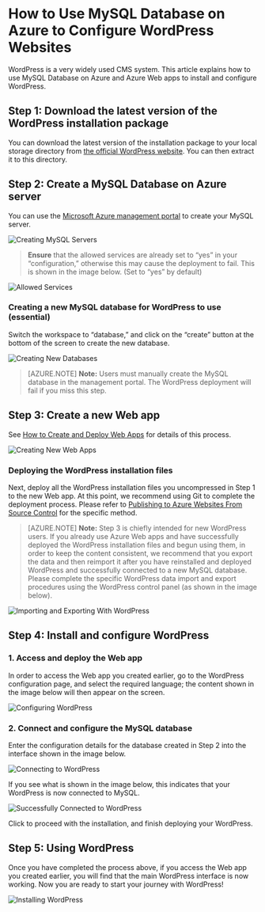 <properties linkid="" urlDisplayName="" pageTitle="How to Use MySQL Database on Azure to Configure WordPress Websites – Microsoft Azure Cloud" metaKeywords="Azure 云，技术文档，文档与资源，MySQL,数据库，WordPress, 网站配置,Azure MySQL, MySQL PaaS,Azure MySQL PaaS, Azure MySQL Service, Azure RDS" description="WordPress is a very widely used CMS system. This article explains how to use MySQL Database on Azure and Azure Web apps to install and configure WordPress." metaCanonical="" services="MySQL" documentationCenter="Services" title="" authors="" solutions="" manager="" editor=""/>

<tags ms.service="mysql" ms.date="" wacn.date="05/21/2015"/>

# How to Use MySQL Database on Azure to Configure WordPress Websites

WordPress is a very widely used CMS system. This article explains how to use MySQL Database on Azure and Azure Web apps to install and configure WordPress.

## Step 1: Download the latest version of the WordPress installation package  

You can download the latest version of the installation package to your local storage directory from [the official WordPress website](https://wordpress.org/download). You can then extract it to this directory.

## Step 2: Create a MySQL Database on Azure server  

You can use the [Microsoft Azure management portal](https://manage.windowsazure.cn) to create your MySQL server.

![Creating MySQL Servers][1]

> **Ensure** that the allowed services are already set to “yes” in your “configuration,” otherwise this may cause the deployment to fail. This is shown in the image below. (Set to “yes” by default)

![Allowed Services][2]


### Creating a new MySQL database for WordPress to use (essential)  

Switch the workspace to “database,” and click on the “create” button at the bottom of the screen to create the new database.

![Creating New Databases][3]

>[AZURE.NOTE] **Note:** Users must manually create the MySQL database in the management portal. The WordPress deployment will fail if you miss this step.

## Step 3: Create a new Web app  

See [How to Create and Deploy Web Apps](/documentation/articles/web-sites-php-web-site-gallery) for details of this process.

![Creating New Web Apps][4]

### Deploying the WordPress installation files  

Next, deploy all the WordPress installation files you uncompressed in Step 1 to the new Web app. At this point, we recommend using Git to complete the deployment process. Please refer to [Publishing to Azure Websites From Source Control](/documentation/articles/web-sites-publish-source-control) for the specific method.

>[AZURE.NOTE] **Note:** Step 3 is chiefly intended for new WordPress users. If you already use Azure Web apps and have successfully deployed the WordPress installation files and begun using them, in order to keep the content consistent, we recommend that you export the data and then reimport it after you have reinstalled and deployed WordPress and successfully connected to a new MySQL database. Please complete the specific WordPress data import and export procedures using the WordPress control panel (as shown in the image below).

![Importing and Exporting With WordPress][9]

## Step 4: Install and configure WordPress

### 1. Access and deploy the Web app  

In order to access the Web app you created earlier, go to the WordPress configuration page, and select the required language; the content shown in the image below will then appear on the screen.

![Configuring WordPress][5]

### 2. Connect and configure the MySQL database  

Enter the configuration details for the database created in Step 2 into the interface shown in the image below.

![Connecting to WordPress][6]

If you see what is shown in the image below, this indicates that your WordPress is now connected to MySQL.

![Successfully Connected to WordPress][7]

Click to proceed with the installation, and finish deploying your WordPress.


## Step 5: Using WordPress  

Once you have completed the process above, if you access the Web app you created earlier, you will find that the main WordPress interface is now working. Now you are ready to start your journey with WordPress!

![Installing WordPress][8]



<!--Image references-->
[1]: ./media/mysql-database-wordpress-setup/001.png
[2]: ./media/mysql-database-wordpress-setup/002.png
[3]: ./media/mysql-database-wordpress-setup/003.png
[4]: ./media/mysql-database-wordpress-setup/004.png
[5]: ./media/mysql-database-wordpress-setup/005.png
[6]: ./media/mysql-database-wordpress-setup/006.png
[7]: ./media/mysql-database-wordpress-setup/007.png
[8]: ./media/mysql-database-wordpress-setup/008.png
[9]: ./media/mysql-database-wordpress-setup/009.png